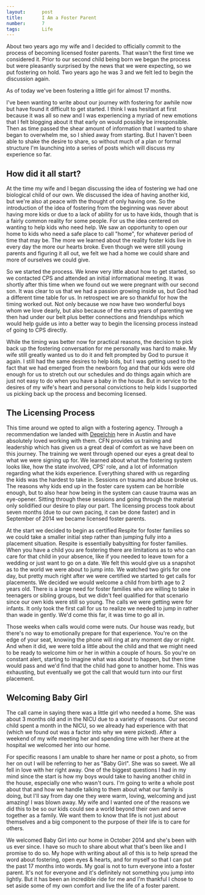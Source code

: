 ```yaml
---
layout:      post
title:       I Am a Foster Parent
number:      7
tags:        Life
---
```


About two years ago my wife and I decided to officially commit to the process of becoming licensed foster parents. That wasn't the first time we considered it. Prior to our second child being born we began the process but were pleasantly surprised by the news that we were expecting, so we put fostering on hold. Two years ago he was 3 and we felt led to begin the discussion again.

As of today we've been fostering a little girl for almost 17 months.

I've been wanting to write about our journey with fostering for awhile now but have found it difficult to get started. I think I was hesitant at first because it was all so new and I was experiencing a myriad of new emotions that I felt blogging about it that early on would possibly be irresponsible. Then as time passed the shear amount of information that I wanted to share began to overwhelm me, so I shied away from starting. But I haven't been able to shake the desire to share, so without much of a plan or formal structure I'm launching into a series of posts which will discuss my experience so far.

## How did it all start?

At the time my wife and I began discussing the idea of fostering we had one biological child of our own. We discussed the idea of having another kid, but we're also at peace with the thought of only having one. So the introduction of the idea of fostering from the beginning was never about having more kids or due to a lack of ability for us to have kids, though that is a fairly common reality for some people. For us the idea centered on wanting to help kids who need help. We saw an opportunity to open our home to kids who need a safe place to call "home", for whatever period of time that may be. The more we learned about the reality foster kids live in every day the more our hearts broke. Even though we were still young parents and figuring it all out, we felt we had a home we could share and more of ourselves we could give.

So we started the process. We knew very little about how to get started, so we contacted CPS and attended an initial informational meeting. It was shortly after this time when we found out we were pregnant with our second son. It was clear to us that we had a passion growing inside us, but God had a different time table for us. In retrospect we are so thankful for how the timing worked out. Not only because we now have two wonderful boys whom we love dearly, but also because of the extra years of parenting we then had under our belt plus better connections and friendships which would help guide us into a better way to begin the licensing process instead of going to CPS directly.

While the timing was better now for practical reasons, the decision to pick back up the fostering conversation for me personally was hard to make. My wife still greatly wanted us to do it and felt prompted by God to pursue it again. I still had the same desires to help kids, but I was getting used to the fact that we had emerged from the newborn fog and that our kids were old enough for us to stretch out our schedules and do things again which are just not easy to do when you have a baby in the house. But in service to the desires of my wife's heart and personal convictions to help kids I supported us picking back up the process and becoming licensed.

## The Licensing Process

This time around we opted to align with a fostering agency. Through a recommendation we landed with [Depelchin](http://www.depelchin.org/) here in Austin and have absolutely loved working with them. CFN provides us training and leadership which has given us a great deal of comfort as we have been on this journey. The training we went through opened our eyes a great deal to what we were signing up for. We learned about what the fostering system looks like, how the state involved, CPS' role, and a lot of information regarding what the kids experience. Everything shared with us regarding the kids was the hardest to take in. Sessions on trauma and abuse broke us. The reasons why kids end up in the foster care system can be horrible enough, but to also hear how being in the system can cause trauma was an eye-opener. Sitting through these sessions and going through the material only solidified our desire to play our part. The licensing process took about seven months (due to our own pacing, it can be done faster) and in September of 2014 we became licensed foster parents.

At the start we decided to begin as certified Respite for foster families so we could take a smaller initial step rather than jumping fully into a placement situation. Respite is essentially babysitting for foster families. When you have a child you are fostering there are limitations as to who can care for that child in your absence, like if you needed to leave town for a wedding or just want to go on a date. We felt this would give us a snapshot as to the world we were about to jump into. We watched two girls for one day, but pretty much right after we were certified we started to get calls for placements. We decided we would welcome a child from birth age to 2 years old. There is a large need for foster families who are willing to take in teenagers or sibling groups, but we didn't feel qualified for that scenario since our own kids were still so young. The calls we were getting were for infants. It only took the first call for us to realize we needed to jump in rather than wade in gently. We'd come this far, it was time to go all in.

Those weeks when calls would come were nuts. Our house was ready, but there's no way to emotionally prepare for that experience. You're on the edge of your seat, knowing the phone will ring at any moment day or night. And when it did, we were told a little about the child and that we might need to be ready to welcome him or her in within a couple of hours. So you're on constant alert, starting to imagine what was about to happen, but then time would pass and we'd find that the child had gone to another home. This was exhausting, but eventually we got the call that would turn into our first placement.

## Welcoming Baby Girl

The call came in saying there was a little girl who needed a home. She was about 3 months old and in the NICU due to a variety of reasons. Our second child spent a month in the NICU, so we already had experience with that (which we found out was a factor into why we were picked). After a weekend of my wife meeting her and spending time with her there at the hospital we welcomed her into our home.

For specific reasons I am unable to share her name or post a photo, so from her on out I will be referring to her as "Baby Girl". She was so sweet. We all fell in love with her right away. One of the biggest questions I had in my mind since the start is how my boys would take to having another child in the house, especially one who wasn't ours. I'm going to write a whole post about that and how we handle talking to them about what our family is doing, but I'll say from day one they were warm, loving, welcoming and just amazing! I was blown away. My wife and I wanted one of the reasons we did this to be so our kids could see a world beyond their own and serve together as a family. We want them to know that life is not just about themselves and a big component to the purpose of their life is to care for others.

We welcomed Baby Girl into our home in October 2014 and she's been with us ever since. I have so much to share about what that's been like and I promise to do so. My hope with writing about all of this is to help spread the word about fostering, open eyes & hearts, and for myself so that I can put the past 17 months into words. My goal is not to turn everyone into a foster parent. It's not for everyone and it's definitely not something you jump into lightly. But it has been an incredible ride for me and I'm thankful I chose to set aside some of my own comfort and live the life of a foster parent.
